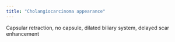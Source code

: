 ```yaml
---
title: "Cholangiocarcinoma appearance"
---
```

Capsular retraction, no capsule, dilated biliary system, delayed scar enhancement

